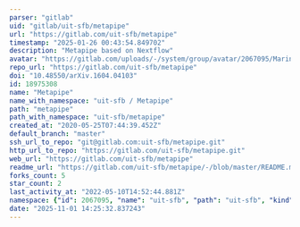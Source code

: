 ```yaml
---
parser: "gitlab"
uid: "gitlab/uit-sfb/metapipe"
url: "https://gitlab.com/uit-sfb/metapipe"
timestamp: "2025-01-26 00:43:54.849702"
description: "Metapipe based on Nextflow"
avatar: "https://gitlab.com/uploads/-/system/group/avatar/2067095/Marine_Metagenomics_Portal_final.jpg"
repo_url: "https://gitlab.com/uit-sfb/metapipe"
doi: "10.48550/arXiv.1604.04103"
id: 18975308
name: "Metapipe"
name_with_namespace: "uit-sfb / Metapipe"
path: "metapipe"
path_with_namespace: "uit-sfb/metapipe"
created_at: "2020-05-25T07:44:39.452Z"
default_branch: "master"
ssh_url_to_repo: "git@gitlab.com:uit-sfb/metapipe.git"
http_url_to_repo: "https://gitlab.com/uit-sfb/metapipe.git"
web_url: "https://gitlab.com/uit-sfb/metapipe"
readme_url: "https://gitlab.com/uit-sfb/metapipe/-/blob/master/README.md"
forks_count: 5
star_count: 2
last_activity_at: "2022-05-10T14:52:44.881Z"
namespace: {"id": 2067095, "name": "uit-sfb", "path": "uit-sfb", "kind": "group", "full_path": "uit-sfb", "parent_id": null, "avatar_url": "/uploads/-/system/group/avatar/2067095/Marine_Metagenomics_Portal_final.jpg", "web_url": "https://gitlab.com/groups/uit-sfb"}
date: "2025-11-01 14:25:32.837243"
---
```

